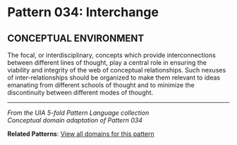 # Pattern 034: Interchange

## CONCEPTUAL ENVIRONMENT

The focal, or interdisciplinary, concepts which provide interconnections between different lines of thought, play a central role in ensuring the viability and integrity of the web of conceptual relationships. Such nexuses of inter-relationships should be organized to make them relevant to ideas emanating from different schools of thought and to minimize the discontinuity between different modes of thought.

---

*From the UIA 5-fold Pattern Language collection*  
*Conceptual domain adaptation of Pattern 034*

**Related Patterns**: [View all domains for this pattern](../../UIA/md/T034%20Interchange.md)
